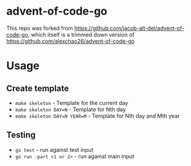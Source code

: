 # advent-of-code-go

This repo was forked from https://github.com/jacob-alt-del/advent-of-code-go, which itself is a trimmed down version of https://github.com/alexchao26/advent-of-code-go

# Usage

## Create template
* `make skeleton` - Template for the current day
* `make skeleton DAY=N` -  Template for Nth day
* `make skeleton DAY=N YEAR=M` - Template for Nth day and Mth year

## Testing
* `go test` - run against test input
* `go run -part <1 or 2>` - run against main input
